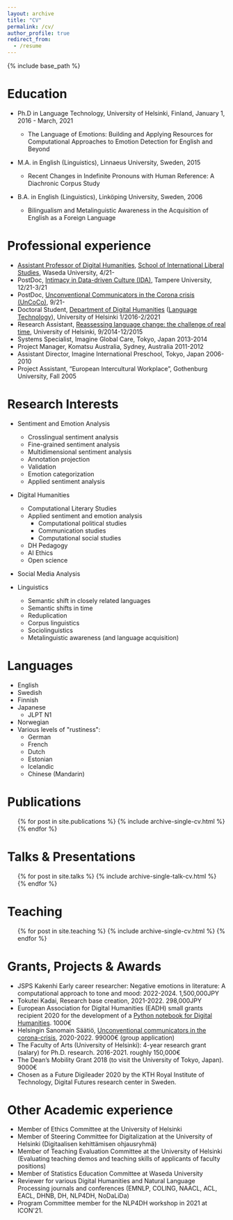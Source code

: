 ```yaml
---
layout: archive
title: "CV"
permalink: /cv/
author_profile: true
redirect_from:
  - /resume
---
```


{% include base_path %}

Education
======
* Ph.D in Language Technology, University of Helsinki, Finland, January 1, 2016 - March, 2021
  * The Language of Emotions: Building and Applying Resources for Computational Approaches to Emotion Detection for English and Beyond

* M.A. in English (Linguistics), Linnaeus University, Sweden, 2015
  * Recent Changes in Indefinite Pronouns with Human Reference: A Diachronic Corpus Study 
* B.A. in English (Linguistics), Linköping University, Sweden, 2006
  * Bilingualism and Metalinguistic Awareness in the Acquisition of English as a Foreign Language

Professional experience
======
* [Assistant Professor of Digital Humanities](https://w-rdb.waseda.jp/html/100002999_en.html), [School of International Liberal Studies](https://www.waseda.jp/fire/sils/en/), Waseda University, 4/21-
* PostDoc, [Intimacy in Data-driven Culture (IDA)](https://www.dataintimacy.fi/en/), Tampere University, 12/21-3/21
* PostDoc, [Unconventional Communicators in the Corona crisis (UnCoCo)](https://blogs.helsinki.fi/uncocoproject/), 9/21-
* Doctoral Student, [Department of Digital Humanities](https://www.helsinki.fi/en/faculty-arts/research/disciplines/digital-humanities) ([Language Technology](https://blogs.helsinki.fi/language-technology/)), University of Helsinki 1/2016-2/2021
* Research Assistant, [Reassessing language change: the challenge of real time](https://lcd.helsinki.fi/), University of Helsinki, 9/2014-12/2015
* Systems Specialist, Imagine Global Care, Tokyo, Japan 2013-2014
* Project Manager, Komatsu Australia, Sydney, Australia 2011-2012
* Assistant Director, Imagine International Preschool, Tokyo, Japan 2006-2010
* Project Assistant, “European Intercultural Workplace”, Gothenburg University, Fall 2005


Research Interests
======
* Sentiment and Emotion Analysis
  * Crosslingual sentiment analysis
  * Fine-grained sentiment analysis
  * Multidimensional sentiment analysis
  * Annotation projection
  * Validation
  * Emotion categorization
  * Applied sentiment analysis
  
* Digital Humanities
  * Computational Literary Studies
  * Applied sentiment and emotion analysis
    * Computational political studies
    * Communication studies
    * Computational social studies   
  * DH Pedagogy
  * AI Ethics
  * Open science

* Social Media Analysis

* Linguistics
  * Semantic shift in closely related languages   
  * Semantic shifts in time
  * Reduplication
  * Corpus linguistics
  * Sociolinguistics
  * Metalinguistic awareness (and language acquisition)

Languages
======
* English
* Swedish
* Finnish
* Japanese
  * JLPT N1
* Norwegian
* Various levels of "rustiness":
  * German
  * French
  * Dutch
  * Estonian
  * Icelandic
  * Chinese (Mandarin)  

Publications
======
  <ul>{% for post in site.publications %}
    {% include archive-single-cv.html %}
  {% endfor %}</ul>
  
Talks & Presentations
======
  <ul>{% for post in site.talks %}
    {% include archive-single-talk-cv.html %}
  {% endfor %}</ul>
  
Teaching
======
  <ul>{% for post in site.teaching %}
    {% include archive-single-cv.html %}
  {% endfor %}</ul>
  
Grants, Projects & Awards
======
* JSPS Kakenhi Early career researcher: Negative emotions in literature: A computational approach to tone and mood: 2022-2024. 1,500,000JPY
* Tokutei Kadai, Research base creation, 2021-2022. 298,000JPY
* European Association for Digital Humanities (EADH) small grants recipient 2020 for the development of a [Python notebook for Digital Humanities](https://github.com/esohman/EADH). 1000€
* Helsingin Sanomain Säätiö, [Unconventional communicators in the corona-crisis](https://blogs.helsinki.fi/uncocoproject/), 2020-2022. 99000€ (group application)
* The Faculty of Arts (University of Helsinki): 4-year research grant (salary) for Ph.D. research. 2016-2021. roughly 150,000€
* The Dean’s Mobility Grant 2018 (to visit the University of Tokyo, Japan). 9000€
* Chosen as a Future Digileader 2020 by the KTH Royal Institute of Technology, Digital Futures research center in Sweden.

Other Academic experience
======
* Member of Ethics Committee at the University of Helsinki
* Member of Steering Committee for Digitalization at the University of Helsinki (Digitaalisen kehittämisen ohjausryhmä)
* Member of Teaching Evaluation Committee at the University of Helsinki (Evaluating teaching demos and teaching skills of applicants of faculty positions)
* Member of Statistics Education Committee at Waseda University
* Reviewer for various Digital Humanities and Natural Language Processing journals and conferences (EMNLP, COLING, NAACL, ACL, EACL, DHNB, DH, NLP4DH, NoDaLiDa)
* Program Committee member for the NLP4DH workshop in 2021 at ICON'21.

